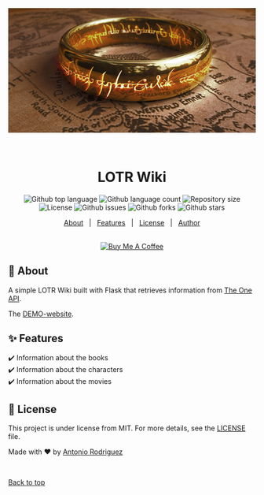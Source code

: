 <div align="center" id="top"> 
  <img src="./.github/app.gif" alt="LOTR_Wiki" />

  &#xa0;

  <!-- <a href="https://LOTR_Wiki.netlify.app">Demo</a> -->
</div>

<h1 align="center">LOTR Wiki</h1>

<p align="center">
  <img alt="Github top language" src="https://img.shields.io/github/languages/top/antoniorodr/LOTR_Wiki?color=56BEB8">

  <img alt="Github language count" src="https://img.shields.io/github/languages/count/antoniorodr/LOTR_Wiki?color=56BEB8">

  <img alt="Repository size" src="https://img.shields.io/github/repo-size/antoniorodr/LOTR_Wiki?color=56BEB8">

  <img alt="License" src="https://img.shields.io/github/license/antoniorodr/LOTR_Wiki?color=56BEB8">

  <img alt="Github issues" src="https://img.shields.io/github/issues/antoniorodr/LOTR_Wiki?color=56BEB8" />

  <img alt="Github forks" src="https://img.shields.io/github/forks/antoniorodr/LOTR_Wiki?color=56BEB8" /> 

  <img alt="Github stars" src="https://img.shields.io/github/stars/antoniorodr/LOTR_Wiki?color=56BEB8" /> 
</p>

<!-- Status -->

<!-- <h4 align="center"> 
	🚧  LOTR_Wiki 🚀 Under construction...  🚧
</h4> 

<hr> -->

<p align="center">
  <a href="#dart-about">About</a> &#xa0; | &#xa0; 
  <a href="#sparkles-features">Features</a> &#xa0; | &#xa0;
  <!-- <a href="#rocket-technologies">Technologies</a> &#xa0; | &#xa0;
  <a href="#white_check_mark-requirements">Requirements</a> &#xa0; | &#xa0;
  <a href="#checkered_flag-starting">Starting</a> &#xa0; | &#xa0; -->
  <a href="#memo-license">License</a> &#xa0; | &#xa0;
  <a href="https://github.com/antoniorodr" target="_blank">Author</a>
</p>

<br>

<div style="text-align:center"> 
  <a href="https://www.buymeacoffee.com/antoniorodr" target="_blank"><img src="https://cdn.buymeacoffee.com/buttons/v2/default-white.png" alt="Buy Me A Coffee" height="48"></a>
</div>

## :dart: About ##

A simple LOTR Wiki built with Flask that retrieves information from [The One API](https://the-one-api.dev).

The [DEMO-website](https://lotr-tau.vercel.app).

## :sparkles: Features ##

:heavy_check_mark: Information about the books\
:heavy_check_mark: Information about the characters\
:heavy_check_mark: Information about the movies

<!-- ## :rocket: Technologies ##

The following tools were used in this project:

- [Expo](https://expo.io/)
- [Node.js](https://nodejs.org/en/)
- [React](https://pt-br.reactjs.org/)
- [React Native](https://reactnative.dev/)
- [TypeScript](https://www.typescriptlang.org/)

## :white_check_mark: Requirements ##

Before starting :checkered_flag:, you need to have [Git](https://git-scm.com) and [Node](https://nodejs.org/en/) installed.

## :checkered_flag: Starting ##

```bash
# Clone this project
$ git clone https://github.com/antoniorodr/LOTR_Wiki

# Access
$ cd LOTR_Wiki

# Install dependencies
$ yarn

# Run the project
$ yarn start

# The server will initialize in the <http://localhost:3000>
``` -->

## :memo: License ##

This project is under license from MIT. For more details, see the [LICENSE](LICENSE.md) file.


Made with :heart: by <a href="https://github.com/antoniorodr" target="_blank">Antonio Rodriguez</a>

&#xa0;

<a href="#top">Back to top</a>
